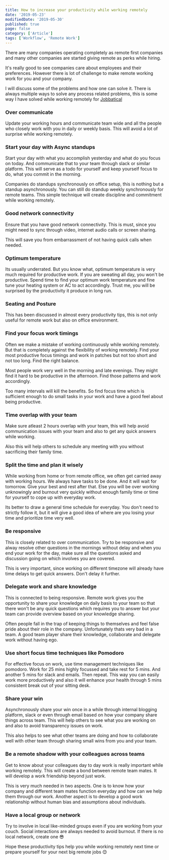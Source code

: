 ```yaml
---
title: How to increase your productivity while working remotely
date: '2019-05-23'
modifiedDate: '2019-05-30'
published: true
page: false
category: ['Article']
tags: ['Workflow', 'Remote Work']
---
```


There are many companies operating completely as remote first companies and many other companies are started giving remote as perks while hiring.

It's really good to see companies care about employees and their preferences. However there is lot of challenge to make remote working work for you and your company.

I will discuss some of the problems and how one can solve it. There is always multiple ways to solve any process related problems, this is some way I have solved while working remotely for [Jobbatical](https://jobbatical.com/?ref=learnwithparam.com)

### Over communicate

Update your working hours and communicate team wide and all the people who closely work with you in daily or weekly basis. This will avoid a lot of surprise while working remotely.

### Start your day with Async standups

Start your day with what you accomplish yesterday and what do you focus on today. And communicate that to your team through slack or similar platform. This will serve as a todo for yourself and keep yourself focus to do, what you commit in the morning.

Companies do standups synchronously on office setup, this is nothing but a standup asynchronously. You can still do standup weekly synchronously for remote teams. This simple technique will create discipline and commitment while working remotely.

### Good network connectivity

Ensure that you have good network connectivity. This is must, since you might need to sync through video, internet audio calls or screen sharing.

This will save you from embarrassment of not having quick calls when needed.

### Optimum temperature

Its usually underrated. But you know what, optimum temperature is very much required for productive work. If you are sweating all day, you won't be productive. Spend time to find your optimum work temperature and fine tune your heating system or AC to act accordingly. Trust me, you will be surprised by the productivity it produce in long run.

### Seating and Posture

This has been discussed in almost every productivity tips, this is not only useful for remote work but also on office environment.

### Find your focus work timings

Often we make a mistake of working continuously while working remotely. But that is completely against the flexibility of working remotely. Find your most productive focus timings and work in patches but not too short and not too long. Find the right balance.

Most people work very well in the morning and late evenings. They might find it hard to be productive in the afternoon. Find those patterns and work accordingly.

Too many intervals will kill the benefits. So find focus time which is sufficient enough to do small tasks in your work and have a good feel about being productive.

### Time overlap with your team

Make sure atleast 2 hours overlap with your team, this will help avoid communication issues with your team and also to get any quick answers while working.

Also this will help others to schedule any meeting with you without sacrificing their family time.

### Split the time and plan it wisely

While working from home or from remote office, we often get carried away with working hours. We always have tasks to be done. And it will wait for tomorrow. Give your best and rest after that. Else you will be over working unknowingly and burnout very quickly without enough family time or time for yourself to cope up with everyday work.

Its better to draw a general time schedule for everyday. You don't need to strictly follow it, but it will give a good idea of where are you losing your time and prioritize time very well.

### Be responsive

This is closely related to over communication. Try to be responsive and alway resolve other questions in the mornings without delay and when you end your work for the day, make sure all the questions asked and discussion going on which involves you are covered.

This is very important, since working on different timezone will already have time delays to get quick answers. Don't delay it further.

### Delegate work and share knowledge

This is connected to being responsive. Remote work gives you the opportunity to share your knowledge on daily basis to your team so that there won't be any quick questions which requires you to answer but your team can provide overview based on your knowledge sharing.

Often people fall in the trap of keeping things to themselves and feel false pride about their role in the company. Unfortunately thats very bad in a team. A good team player share their knowledge, collaborate and delegate work without having ego.

### Use short focus time techniques like Pomodoro

For effective focus on work, use time management techniques like pomodoro. Work for 25 mins highly focussed and take rest for 5 mins. And another 5 mins for slack and emails. Then repeat. This way you can easily work more productively and also it will enhance your health through 5 mins consistent break out of your sitting desk.

### Share your win

Asynchronously share your win once in a while through internal blogging platform, slack or even through email based on how your company share things across team. This will help others to see what you are working on and also to avoid transparency issues on work.

This also helps to see what other teams are doing and how to collaborate well with other team through sharing small wins from you and your team.

### Be a remote shadow with your colleagues across teams

Get to know about your colleagues day to day work is really important while working remotely. This will create a bond between remote team mates. It will develop a work friendship beyond just work.

This is very much needed in two aspects. One is to know how your company and different team mates function everyday and how can we help them through our work.
Another aspect is to develop a good work relationship without human bias and assumptions about individuals.

### Have a local group or network

Try to involve in local like-minded groups even if you are working from your couch. Social interactions are always needed to avoid burnout.
If there is no local network, create one 😎

Hope these productivity tips help you while working remotely next time or prepare yourself for your next big remote jobs 😊

